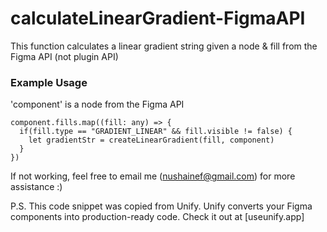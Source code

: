 # calculateLinearGradient-FigmaAPI
This function calculates a linear gradient string given a node &amp; fill from the Figma API (not plugin API)

### Example Usage

'component' is a node from the Figma API

```
component.fills.map((fill: any) => {
  if(fill.type == "GRADIENT_LINEAR" && fill.visible != false) {
    let gradientStr = createLinearGradient(fill, component)
  }
})
```

If not working, feel free to email me (nushainef@gmail.com) for more assistance :)


P.S. This code snippet was copied from Unify. Unify converts your Figma components into production-ready code. Check it out at [useunify.app]

